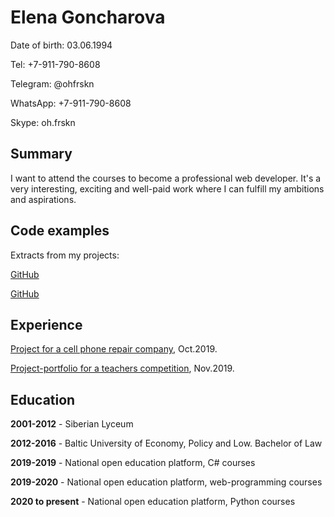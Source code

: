 
# Elena Goncharova


Date of birth: 03.06.1994

Tel: +7-911-790-8608

Telegram: @ohfrskn

WhatsApp: +7-911-790-8608

Skype: oh.frskn

## Summary

I want to attend the courses to become a professional web developer. It's a very interesting, exciting and well-paid work where I can fulfill my ambitions and aspirations.

## Code examples

Extracts from my projects:

[GitHub](https://github.com/frskn9/Phone-repair)

[GitHub](https://github.com/frskn9/Portfolio)

## Experience

[Project for a cell phone repair company](http://i-storm.moscow/), Oct.2019.

[Project-portfolio for a teachers competition](http://anastasiaenglish.ru/), Nov.2019.

## Education 

**2001-2012** - Siberian Lyceum

**2012-2016** - Baltic University of Economy, Policy and Low. Bachelor of Law

**2019-2019** - National open education platform, C# courses

**2019-2020** - National open education platform, web-programming courses

**2020 to present** - National open education platform, Python courses